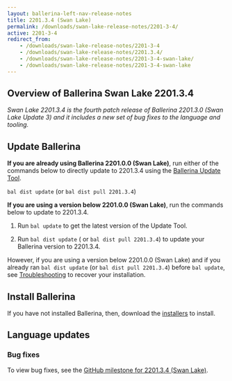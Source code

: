```yaml
---
layout: ballerina-left-nav-release-notes
title: 2201.3.4 (Swan Lake) 
permalink: /downloads/swan-lake-release-notes/2201-3-4/
active: 2201-3-4
redirect_from: 
    - /downloads/swan-lake-release-notes/2201-3-4
    - /downloads/swan-lake-release-notes/2201.3.4/
    - /downloads/swan-lake-release-notes/2201-3-4-swan-lake/
    - /downloads/swan-lake-release-notes/2201-3-4-swan-lake
---
```


## Overview of Ballerina Swan Lake 2201.3.4

<em>Swan Lake 2201.3.4 is the fourth patch release of Ballerina 2201.3.0 (Swan Lake Update 3) and it includes a new set of bug fixes to the language and tooling.</em>

## Update Ballerina

**If you are already using Ballerina 2201.0.0 (Swan Lake)**, run either of the commands below to directly update to 2201.3.4 using the [Ballerina Update Tool](/learn/cli-documentation/update-tool/).

`bal dist update` (or `bal dist pull 2201.3.4`)

**If you are using a version below 2201.0.0 (Swan Lake)**, run the commands below to update to 2201.3.4.

1. Run `bal update` to get the latest version of the Update Tool.

2. Run `bal dist update` ( or `bal dist pull 2201.3.4`) to update your Ballerina version to 2201.3.4.

However, if you are using a version below 2201.0.0 (Swan Lake) and if you already ran `bal dist update` (or `bal dist pull 2201.3.4`) before `bal update`, see [Troubleshooting](/downloads/swan-lake-release-notes/swan-lake-2201.0.0#troubleshooting) to recover your installation.

## Install Ballerina

If you have not installed Ballerina, then, download the [installers](/downloads/#swanlake) to install.

## Language updates

### Bug fixes

To view bug fixes, see the [GitHub milestone for 2201.3.4 (Swan Lake)](https://github.com/ballerina-platform/ballerina-lang/issues?q=is%3Aissue+milestone%3A2201.3.4+is%3Aclosed+label%3AType%2FBug).

